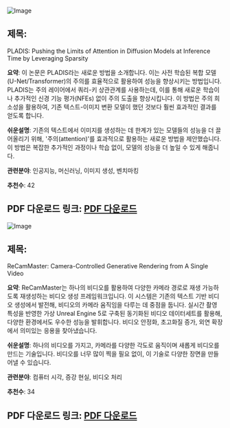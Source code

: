 ![Image](https://cdn-thumbnails.huggingface.co/social-thumbnails/papers/2503.07677.png)
## 제목:
PLADIS: Pushing the Limits of Attention in Diffusion Models at Inference Time by Leveraging Sparsity

**요약**:
이 논문은 PLADIS라는 새로운 방법을 소개합니다. 이는 사전 학습된 복합 모델(U-Net/Transformer)의 주의를 효율적으로 활용하여 성능을 향상시키는 방법입니다. PLADIS는 주의 레이어에서 쿼리-키 상관관계를 사용하는데, 이를 통해 새로운 학습이나 추가적인 신경 기능 평가(NFEs) 없이 주의 도출을 향상시킵니다. 이 방법은 주의 희소성을 활용하여, 기존 텍스트-이미지 변환 모델이 했던 것보다 훨씬 효과적인 결과를 얻도록 합니다.

**쉬운설명**:
기존의 텍스트에서 이미지를 생성하는 데 한계가 있는 모델들의 성능을 더 끌어올리기 위해, '주의(attention)'를 효과적으로 활용하는 새로운 방법을 제안했습니다. 이 방법은 복잡한 추가적인 과정이나 학습 없이, 모델의 성능을 더 높일 수 있게 해줍니다.

**관련분야**:
인공지능, 머신러닝, 이미지 생성, 벤치마킹

**추천수**:
42

**PDF 다운로드 링크**: [PDF 다운로드](https://arxiv.org/pdf/2503.07677)
---

![Image](/avatars/c61c00c314cf202b64968e51e855694d.svg)
## 제목:
ReCamMaster: Camera-Controlled Generative Rendering from A Single Video

**요약**:
ReCamMaster는 하나의 비디오를 활용하여 다양한 카메라 경로로 재생 가능하도록 재생성하는 비디오 생성 프레임워크입니다. 이 시스템은 기존의 텍스트 기반 비디오 생성에서 발전해, 비디오의 카메라 움직임을 다루는 데 중점을 둡니다. 실시간 촬영 특성을 반영한 가상 Unreal Engine 5로 구축된 동기화된 비디오 데이터세트를 활용해, 다양한 환경에서도 우수한 성능을 발휘합니다. 비디오 안정화, 초고화질 증가, 외연 확장에서 의미있는 응용을 찾아냈습니다.

**쉬운설명**:
하나의 비디오를 가지고, 카메라를 다양한 각도로 움직이며 새롭게 비디오를 만드는 기술입니다. 비디오를 너무 많이 찍을 필요 없이, 이 기술로 다양한 장면을 만들어낼 수 있습니다.

**관련분야**:
컴퓨터 시각, 증강 현실, 비디오 처리

**추천수**:
34

**PDF 다운로드 링크**: [PDF 다운로드](https://arxiv.org/pdf/2503.11647)
---
